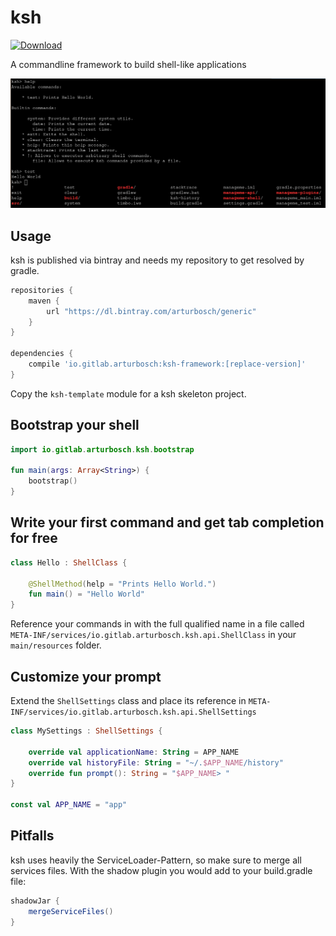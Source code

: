 # ksh
[ ![Download](https://api.bintray.com/packages/arturbosch/generic/ksh/images/download.svg) ](https://bintray.com/arturbosch/generic/ksh/_latestVersion)

A commandline framework to build shell-like applications

![ksh](/img/ksh.png "Ksh in Action")

## Usage

ksh is published via bintray and needs my repository to get resolved by gradle.

```groovy
repositories {
    maven {
        url "https://dl.bintray.com/arturbosch/generic"
    } 
}

dependencies {
    compile 'io.gitlab.arturbosch:ksh-framework:[replace-version]'
}
```

Copy the `ksh-template` module for a ksh skeleton project.

## Bootstrap your shell

```kotlin
import io.gitlab.arturbosch.ksh.bootstrap

fun main(args: Array<String>) {
    bootstrap()
}
```

## Write your first command and get tab completion for free

```kotlin
class Hello : ShellClass {

    @ShellMethod(help = "Prints Hello World.")
    fun main() = "Hello World"
}
```

Reference your commands in with the full qualified name in a file called `META-INF/services/io.gitlab.arturbosch.ksh.api.ShellClass` in your `main/resources` folder.

## Customize your prompt

Extend the `ShellSettings` class and place its reference in `META-INF/services/io.gitlab.arturbosch.ksh.api.ShellSettings`

```kotlin
class MySettings : ShellSettings {

    override val applicationName: String = APP_NAME
    override val historyFile: String = "~/.$APP_NAME/history"
    override fun prompt(): String = "$APP_NAME> "
}

const val APP_NAME = "app"
```

## Pitfalls

ksh uses heavily the ServiceLoader-Pattern, so make sure to merge all services files. With the shadow plugin you would add to your build.gradle file:

```gradle
shadowJar {
    mergeServiceFiles()
}
``` 
